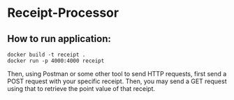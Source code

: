 # Receipt-Processor

## How to run application:
```
docker build -t receipt .
docker run -p 4000:4000 receipt
```
Then, using Postman or some other tool to send HTTP requests, first send a POST request with your specific receipt. Then, you may send a GET request using that to retrieve the point value of that receipt.
